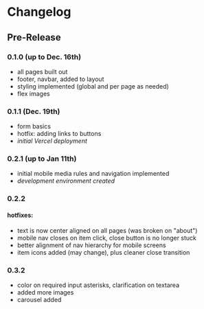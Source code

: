 # Changelog

## Pre-Release

### 0.1.0 (up to Dec. 16th)
- all pages built out
- footer, navbar, added to layout
- styling implemented (global and per page as needed)
- flex images

### 0.1.1 (Dec. 19th)
- form basics
- hotfix: adding links to buttons
- *initial Vercel deployment*

### 0.2.1 (up to Jan 11th)
- initial mobile media rules and navigation implemented
- *development environment created*

### 0.2.2
#### hotfixes:
- text is now center aligned on all pages (was broken on "about")
- mobile nav closes on item click, close button is no longer stuck
- better alignment of nav hierarchy for mobile screens
- item icons added (may change), plus cleaner close transition

### 0.3.2
- color on required input asterisks, clarification on textarea
- added more images
- carousel added